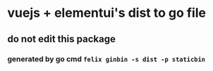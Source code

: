 # vuejs + elementui's dist to go file
## do not edit this package
### generated by go cmd `felix ginbin -s dist -p staticbin`